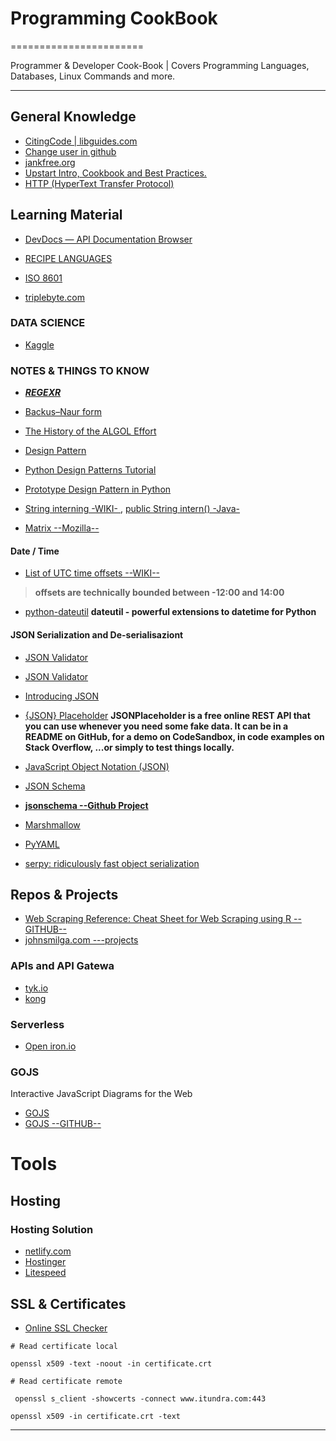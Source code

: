 # Programming CookBook
=======================

Programmer & Developer Cook-Book | Covers Programming Languages, Databases, Linux Commands and more. 

-----------------------------------------------------------------------------------------------------

## General Knowledge

- [CitingCode | libguides.com](https://uark.libguides.com/CSCE/CitingCode)
- [Change user in github](https://stackoverflow.com/a/62149990/13903942)
- [jankfree.org](http://jankfree.org)
- [Upstart Intro, Cookbook and Best Practices.](https://upstart.ubuntu.com/cookbook/#environment-variables)
- [HTTP (HyperText Transfer Protocol)](https://www3.ntu.edu.sg/home/ehchua/programming/webprogramming/HTTP_Basics.html)

## Learning Material

- [DevDocs — API Documentation Browser](https://github.com/freeCodeCamp/devdocs)
- [RECIPE LANGUAGES](https://code.activestate.com/recipes/langs/)
- [ISO 8601](https://en.wikipedia.org/wiki/ISO_8601)

- [triplebyte.com](https://triplebyte.com/)

### DATA SCIENCE

- [Kaggle](https://www.kaggle.com/)

### NOTES & THINGS TO KNOW

- ***[REGEXR](https://regexr.com/)***

- [Backus–Naur form](https://en.wikipedia.org/wiki/Backus–Naur_form)
- [The History of the ALGOL Effort](https://heerdebeer.org/ALGOL/The_History_of_ALGOL.pdf)
- [Design Pattern](https://refactoring.guru/design-patterns)
- [Python Design Patterns Tutorial](https://www.tutorialspoint.com/python_design_patterns/index.htm)
- [Prototype Design Pattern in Python](https://medium.com/design-patterns-in-python/prototype-design-pattern-in-python-45f8d3f15583)
- [String interning -WIKI- ](https://en.wikipedia.org/wiki/String_interning), [public String intern() -Java-](https://docs.oracle.com/javase/7/docs/api/java/lang/String.html#intern%28%29)
- [Matrix --Mozilla--](https://wiki.mozilla.org/Matrix#New_to_Matrix.2C_new_to_Mozilla.3F)



#### Date / Time

- [List of UTC time offsets --WIKI--](https://en.wikipedia.org/wiki/List_of_UTC_time_offsets)
> **offsets are technically bounded between -12:00 and 14:00**

- [python-dateutil](https://pypi.org/project/python-dateutil/)
**dateutil - powerful extensions to datetime for Python**

#### JSON Serialization and De-serialisaziont

- [JSON Validator](https://jslint.com/)
- [JSON Validator](https://jsonformatter.curiousconcept.com/#)
- [Introducing JSON](https://www.json.org/json-en.html)
- [{JSON} Placeholder](https://jsonplaceholder.typicode.com/)
**JSONPlaceholder is a free online REST API that you can use whenever you need some fake data. It can be in a README on GitHub, for a demo on CodeSandbox, in code examples on Stack Overflow, ...or simply to test things locally.**


- [JavaScript Object Notation (JSON)](https://tools.ietf.org/html/rfc4627)
- [JSON Schema](https://json-schema.org/)
- **[jsonschema --Github Project](https://github.com/Julian/jsonschema)**

- [Marshmallow](https://marshmallow.readthedocs.io/en/3.0/)
- [PyYAML](https://pyyaml.org/wiki/PyYAMLDocumentation)
- [serpy: ridiculously fast object serialization](https://serpy.readthedocs.io/en/latest/)



## Repos & Projects

- [Web Scraping Reference: Cheat Sheet for Web Scraping using R --GITHUB--](https://github.com/ChaitanyaBaweja/r-web-scraping-cheat-sheet)
- [johnsmilga.com ---projects](https://www.johnsmilga.com/projects)

### APIs and API Gatewa

- [tyk.io](https://tyk.io)
- [kong](https://konghq.com)


### Serverless

- [Open iron.io](https://open.iron.io)

### GOJS

Interactive JavaScript Diagrams for the Web

- [GOJS](https://gojs.net/latest/index.html)
- [GOJS --GITHUB--](https://github.com/NorthwoodsSoftware/GoJS)


Tools
=====


Hosting
-------

### Hosting Solution

- [netlify.com](https://www.netlify.com)
- [Hostinger](https://www.hostinger.co.uk)
- [Litespeed](https://www.litespeedtech.com)


SSL & Certificates
------------------

- [Online SSL Checker](https://www.ssllabs.com/ssltest/)

```
# Read certificate local

openssl x509 -text -noout -in certificate.crt 

# Read certificate remote

 openssl s_client -showcerts -connect www.itundra.com:443

openssl x509 -in certificate.crt -text
```

-----------------------------------------------------------------------------------------------------
